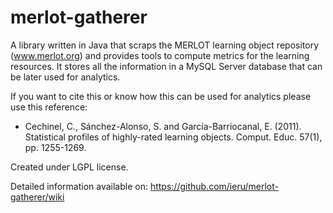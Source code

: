 merlot-gatherer
===============

A library written in Java that scraps the MERLOT learning object repository (www.merlot.org) and provides tools to compute metrics for the learning resources. It stores all the information in a MySQL Server database that can be later used for analytics.

If you want to cite this or know how this can be used for analytics please use this reference:


* Cechinel, C., Sánchez-Alonso, S. and García-Barriocanal, E. (2011). Statistical profiles of highly-rated learning objects. Comput. Educ. 57(1), pp. 1255-1269.

Created under LGPL license.

Detailed information available on: https://github.com/ieru/merlot-gatherer/wiki
